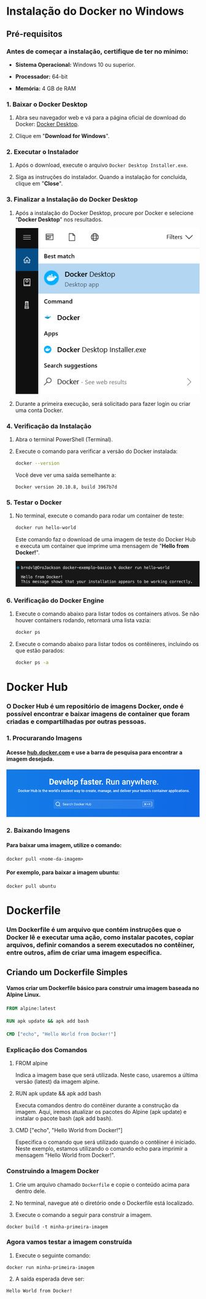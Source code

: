 # Instalação do Docker no Windows

## Pré-requisitos

### Antes de começar a instalação, certifique de ter no mínimo:

- **Sistema Operacional:** Windows 10 ou superior.
  
- **Processador:** 64-bit
  
- **Memória:** 4 GB de RAM

### 1. Baixar o Docker Desktop

1. Abra seu navegador web e vá para a página oficial de download do Docker: [Docker Desktop](https://www.docker.com/products/docker-desktop).
   
2. Clique em "**Download for Windows**".

### 2. Executar o Instalador

1. Após o download, execute o arquivo `Docker Desktop Installer.exe`.

2. Siga as instruções do instalador. Quando a instalação for concluida, clique em "**Close**".

### 3. Finalizar a Instalação do Docker Desktop

1. Após a instalação do Docker Desktop, procure por Docker e selecione "**Docker Desktop**" nos resultados.
   

    ![Docker Search](../imagens/docker-app-search.png)


2. Durante a primeira execução, será solicitado para fazer login ou criar uma conta Docker.


### 4. Verificação da Instalação

1. Abra o terminal PowerShell (Terminal).
   
2. Execute o comando para verificar a versão do Docker instalada:
   
    ```bash
    docker --version
    ```

   Você deve ver uma saída semelhante a:
    ```
    Docker version 20.10.8, build 3967b7d
    ```


### 5. Testar o Docker

1. No terminal, execute o comando para rodar um container de teste:
   
    ```bash
    docker run hello-world
    ```

   Este comando faz o download de uma imagem de teste do Docker Hub e executa um container que imprime uma mensagem de "**Hello from Docker!**".

   ![Hello Docker](../imagens/hello-docker.png)

### 6. Verificação do Docker Engine

1. Execute o comando abaixo para listar todos os containers ativos. Se não houver containers rodando, retornará uma lista vazia:
   

    ```bash
    docker ps
    ```

2. Execute o comando abaixo para listar todos os contêineres, incluindo os que estão parados:
    ```bash
    docker ps -a
    ```

# Docker Hub

### O Docker Hub é um repositório de imagens Docker, onde é possível encontrar e baixar imagens de container que foram criadas e compartilhadas por outras pessoas.


### 1. Procurarando Imagens

#### Acesse [hub.docker.com](hub.docker.com) e use a barra de pesquisa para encontrar a imagem desejada.

![Hello Docker](../imagens/docker-hub.png)

### 2. Baixando Imagens

#### Para baixar uma imagem, utilize o comando:

```
docker pull <nome-da-imagem>
```

#### Por exemplo, para baixar a imagem ubuntu:

```
docker pull ubuntu
```

# Dockerfile

### Um Dockerfile é um arquivo que contém instruções que o Docker lê e executar uma ação, como instalar pacotes, copiar arquivos, definir comandos a serem executados no contêiner, entre outros, afim de criar uma imagem específica.

## Criando um Dockerfile Simples

#### Vamos criar um Dockerfile básico para construir uma imagem baseada no Alpine Linux.

```dockerfile
FROM alpine:latest

RUN apk update && apk add bash

CMD ["echo", "Hello World from Docker!"]
```

### Explicação dos Comandos
1. FROM alpine

    Indica a imagem base que será utilizada. Neste caso, usaremos a última versão (latest) da imagem alpine.

2. RUN apk update && apk add bash

    Executa comandos dentro do contêiner durante a construção da imagem. Aqui, iremos atualizar os pacotes do Alpine (apk update) e instalar o pacote bash (apk add bash).

3. CMD ["echo", "Hello World from Docker!"]

    Especifica o comando que será utilizado quando o contêiner é iniciado. Neste exemplo, estamos utilizando o comando echo para imprimir a mensagem "Hello World from Docker!".

### Construindo a Imagem Docker

1. Crie um arquivo chamado `Dockerfile` e copie o conteúdo acima para dentro dele.

2. No terminal, navegue até o diretório onde o Dockerfile está localizado.

3. Execute o comando a seguir para construir a imagem.

```
docker build -t minha-primeira-imagem
```

### Agora vamos testar a imagem construída

1. Execute o seguinte comando:

```
docker run minha-primeira-imagem
```

2. A saída esperada deve ser:

```
Hello World from Docker!
```